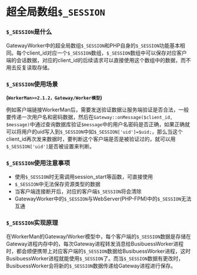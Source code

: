 # 超全局数组```$_SESSION```
### ```$_SESSION```是什么
GatewayWorker中的超全局数组```$_SESSION```和PHP自身的```$_SESSION```功能基本相同。每个client_id对应一个```$_SESSION```数组，```$_SESSION```数组中可以保存对应客户端的会话数据，对应的client_id的后续请求可以直接使用这个数组中的数据，而不用去反复读取存储。

### ```$_SESSION```使用场景
**(```WorkerMan>=2.1.2，Gateway/Worker模型```)**

例如客户端链接WorkerMan后，需要发送验证数据让服务端验证是否合法，一般要传递一次用户名和密码数据，然后在```Gateway::onMessage($client_id, $message)```中通过查询数据库验证```$message```中的用户名密码是否正确，如果正确就可以将用户的uid写入到```$_SESSION```中如```$_SESSION['uid']=$uid;```，那么当这个client_id再次发来数据时，要判断这个客户端是否是被验证过的，就可以用```$_SESSION['uid']```是否被设置来判断。

### ```$_SESSION```使用注意事项
* 使用```$_SESSION```时无需调用session_start等函数，可直接使用
* ```$_SESSION```中无法保存资源类型的数据
* 当客户端连接断开后，对应的客户端```$_SESSION```将会清除
* GatewayWorker中的```$_SESSION```与WebServer(PHP-FPM)中的```$_SESSION```无法互通

### ```$_SESSION```实现原理

在WorkerMan的Gateway/Worker模型中，每个客户端的```$_SESSION```数据是存储在Gateway进程内存中的，每次Gateway进程转发消息给BusibuessWorker进程时，都会顺便携带上对应客户端的```$_SESSION```数据给BusibuessWorker进程，这时BusibuessWorker进程就能使用```$_SESSION```了。而当```$_SESSION```数据有更改时，BusibuessWorker会将新的```$_SESSION```数据传递给Gateway进程进行保存。

